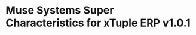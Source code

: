 Muse Systems Super Characteristics for xTuple ERP v1.0.1
========================================================